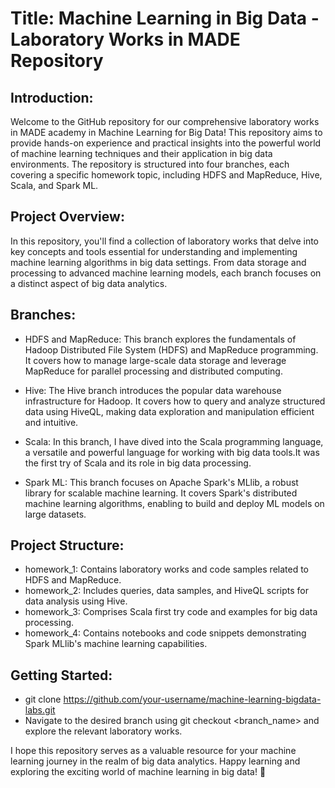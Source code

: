 
# Title: Machine Learning in Big Data - Laboratory Works in MADE Repository

 ## Introduction:
Welcome to the GitHub repository for our comprehensive laboratory works in MADE academy in Machine Learning for Big Data! This repository aims to provide hands-on experience and practical insights into the powerful world of machine learning techniques and their application in big data environments. The repository is structured into four branches, each covering a specific homework topic, including HDFS and MapReduce, Hive, Scala, and Spark ML.

## Project Overview:
In this repository, you'll find a collection of laboratory works that delve into key concepts and tools essential for understanding and implementing machine learning algorithms in big data settings. From data storage and processing to advanced machine learning models, each branch focuses on a distinct aspect of big data analytics.

## Branches:

 - HDFS and MapReduce: This branch explores the fundamentals of Hadoop Distributed File System (HDFS) and MapReduce programming. It covers how to manage large-scale data storage and leverage MapReduce for parallel processing and distributed computing.

 - Hive: The Hive branch introduces the popular data warehouse infrastructure for Hadoop. It covers how to query and analyze structured data using HiveQL, making data exploration and manipulation efficient and intuitive.

 - Scala: In this branch, I have dived into the Scala programming language, a versatile and powerful language for working with big data tools.It was the first try of Scala and its role in big data processing.

 - Spark ML: This branch focuses on Apache Spark's MLlib, a robust library for scalable machine learning. It covers Spark's distributed machine learning algorithms, enabling to build and deploy ML models on large datasets.

## Project Structure:

 - homework_1: Contains laboratory works and code samples related to HDFS and MapReduce.
 - homework_2: Includes queries, data samples, and HiveQL scripts for data analysis using Hive.
 - homework_3: Comprises Scala first try code and examples for big data processing.
 - homework_4: Contains notebooks and code snippets demonstrating Spark MLlib's machine learning capabilities.

## Getting Started:
 - git clone https://github.com/your-username/machine-learning-bigdata-labs.git
 - Navigate to the desired branch using git checkout <branch_name> and explore the relevant laboratory works.

I hope this repository serves as a valuable resource for your machine learning journey in the realm of big data analytics. Happy learning and exploring the exciting world of machine learning in big data! 🚀
